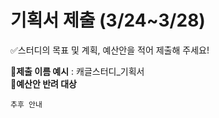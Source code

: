 # 기획서 제출 (3/24~3/28)

✅스터디의 목표 및 계획, 예산안을 적어 제출해 주세요!

📌**제출 이름 예시** : 캐글스터디_기획서 <br>
📌**예산안 반려 대상**
```
추후 안내
```
